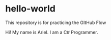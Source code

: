 # hello-world
This repository is for practicing the GItHub Flow

Hi! My name is Ariel. I am a C# Programmer.
